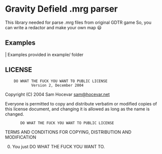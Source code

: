 # Gravity Defield .mrg parser
This library needed for parse .mrg files from original GDTR game
So, you can write a redactor and make your own map :smiley:

## Examples

| Examples provided in example/ folder

## LICENSE
        DO WHAT THE FUCK YOU WANT TO PUBLIC LICENSE
                Version 2, December 2004

Copyright (C) 2004 Sam Hocevar <sam@hocevar.net>

Everyone is permitted to copy and distribute verbatim or modified
copies of this license document, and changing it is allowed as long
as the name is changed.

           DO WHAT THE FUCK YOU WANT TO PUBLIC LICENSE
  TERMS AND CONDITIONS FOR COPYING, DISTRIBUTION AND MODIFICATION

 0. You just DO WHAT THE FUCK YOU WANT TO.
